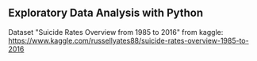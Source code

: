 ## Exploratory Data Analysis with Python

Dataset "Suicide Rates Overview from 1985 to 2016" from kaggle: https://www.kaggle.com/russellyates88/suicide-rates-overview-1985-to-2016 
